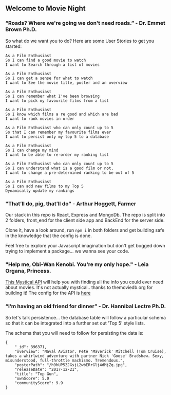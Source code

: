 
## Welcome to Movie Night

### “Roads?  Where we're going we don't need roads.” - Dr. Emmet Brown Ph.D. 
So what do we want you to do? Here are some User Stories to get you started:

```
As a Film Enthusiast
So I can find a good movie to watch
I want to Search through a list of movies
```

```
As a Film Enthusiast
So I can get a sense for what to watch
I want to See the movie title, poster and an overview
```

```
As a Film Enthusiast
So I can remember what I've been browsing
I want to pick my favourite films from a list
```

```
As a Film Enthusiast
So I know which films a re good and which are bad
I want to rank movies in order
```

```
As a Film Enthusiast who can only count up to 5
So that I can remember my favourite films ever
I want to persist only my top 5 to a database
```

```
As a Film Enthusiast
So I can change my mind
I want to be able to re-order my ranking list
```

```
As a Film Enthusiast who can only count up to 5
So I can understand what is a good film or not,
I want to change a pre-determined ranking to be out of 5
```

```
As a Film Enthusiast
So I can add new films to my Top 5
Dynamically update my rankings
```


### "That’ll do, pig, that’ll do" - Arthur Hoggett, Farmer
Our stack in this repo is React, Express and MongoDb. The repo is split into 2 folders, front_end for the client side app and BackEnd for the server side.  

Clone it, have a look around, run ```npm i``` in both folders and get building safe in the knowledge that the config is done.  

Feel free to explore your Javascript imagination but don't get bogged down trying to implement a package... we wanna see your code.


### "Help me, Obi-Wan Kenobi. You're my only hope." - Leia Organa, Princess.
[This Mystical API](https://www.themoviedb.org/documentation/api) will help you with finding all the info you could ever need about movies. It's not actually mystical.. thanks to themoviedb.org for building it! The config for the API is [here](./front-end/src/config.json)


### “I’m having an old friend for dinner” - Dr. Hannibal Lectre Ph.D. 
So let's talk persistence... the database table will follow a particular schema so that it can be integrated into a further set out 'Top 5' style lists.  

The schema that you will need to follow for persisting the data is:

```
{
    "_id": 396371,
    "overview": "Naval Aviator, Pete 'Maverick' Mitchell (Tom Cruise), takes a whirlwind adventure with partner Nick 'Goose' Bradshaw. Sexy, misunderstood, full-throttle machismo. Tremendous.",
    "posterPath": "/h9hUP5ZJGsjL2wbERrGlj4dMjZq.jpg",
    "releaseDate": "2017-12-21",
    "title": "Top Gun",
    "ownScore": 5.0
    "communityScore": 9.9
}
```


